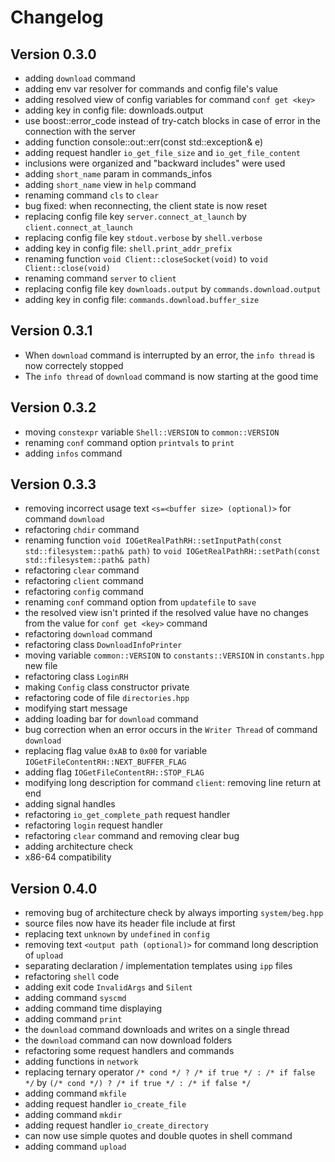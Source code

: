 # Changelog

## Version 0.3.0

- adding `download` command
- adding env var resolver for commands and config file's value
- adding resolved view of config variables for command `conf get <key>`
- adding key in config file: downloads.output
- use boost::error_code instead of try-catch blocks in case of error in the connection with the server
- adding function console::out::err(const std::exception& e)
- adding request handler `io_get_file_size` and `io_get_file_content`
- inclusions were organized and "backward includes" were used
- adding `short_name` param in commands_infos
- adding `short_name` view in `help` command
- renaming command `cls` to `clear`
- bug fixed: when reconnecting, the client state is now reset
- replacing config file key `server.connect_at_launch` by `client.connect_at_launch`
- replacing config file key `stdout.verbose` by `shell.verbose`
- adding key in config file: `shell.print_addr_prefix`
- renaming function `void Client::closeSocket(void)` to `void Client::close(void)`
- renaming command `server` to `client`
- replacing config file key `downloads.output` by `commands.download.output`
- adding key in config file: `commands.download.buffer_size`

## Version 0.3.1

- When `download` command is interrupted by an error, the `info thread` is now correctely stopped
- The `info thread` of `download` command is now starting at the good time

## Version 0.3.2

- moving `constexpr` variable `Shell::VERSION` to `common::VERSION`
- renaming `conf` command option `printvals` to `print`
- adding `infos` command

## Version 0.3.3

- removing incorrect usage text `<s=<buffer size> (optional)>` for command `download`
- refactoring `chdir` command
- renaming function `void IOGetRealPathRH::setInputPath(const std::filesystem::path& path)` to `void IOGetRealPathRH::setPath(const std::filesystem::path& path)`
- refactoring `clear` command
- refactoring `client` command
- refactoring `config` command
- renaming `conf` command option from `updatefile` to `save`
- the resolved view isn't printed if the resolved value have no changes from the value for `conf get <key>` command
- refactoring `download` command
- refactoring class `DownloadInfoPrinter`
- moving variable `common::VERSION` to `constants::VERSION` in `constants.hpp` new file
- refactoring class `LoginRH`
- making `Config` class constructor private
- refactoring code of file `directories.hpp`
- modifying start message
- adding loading bar for `download` command
- bug correction when an error occurs in the `Writer Thread` of command `download`
- replacing flag value `0xAB` to `0x00` for variable `IOGetFileContentRH::NEXT_BUFFER_FLAG`
- adding flag `IOGetFileContentRH::STOP_FLAG`
- modifying long description for command `client`: removing line return at end
- adding signal handles
- refactoring `io_get_complete_path` request handler
- refactoring `login` request handler
- refactoring `clear` command and removing clear bug 
- adding architecture check
- x86-64 compatibility

## Version 0.4.0

- removing bug of architecture check by always importing `system/beg.hpp`
- source files now have its header file include at first
- replacing text `unknown` by `undefined` in `config`
- removing text `<output path (optional)>` for command long description of `upload`
- separating declaration / implementation templates using `ipp` files
- refactoring `shell` code
- adding exit code `InvalidArgs` and `Silent`
- adding command `syscmd`
- adding command time displaying
- adding command `print`
- the `download` command downloads and writes on a single thread
- the `download` command can now download folders
- refactoring some request handlers and commands
- adding functions in `network`
- replacing ternary operator `/* cond */ ? /* if true */ : /* if false */` by `(/* cond */) ? /* if true */ : /* if false */`
- adding command `mkfile`
- adding request handler `io_create_file`
- adding command `mkdir`
- adding request handler `io_create_directory`
- can now use simple quotes and double quotes in shell command
- adding command `upload`
